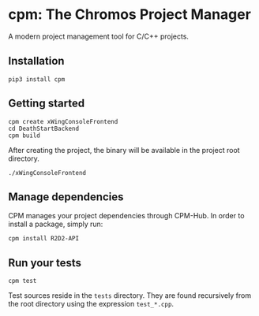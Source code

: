 # cpm: The Chromos Project Manager
A modern project management tool for C/C++ projects.

## Installation
`pip3 install cpm`

## Getting started
```
cpm create xWingConsoleFrontend
cd DeathStartBackend
cpm build
```

After creating the project, the binary will be available in the project root directory. 
```
./xWingConsoleFrontend
```

## Manage dependencies
CPM manages your project dependencies through CPM-Hub. In order to install a package, simply run:

```
cpm install R2D2-API
```

## Run your tests
```
cpm test
```

Test sources reside in the `tests` directory. They are found recursively from the root directory
 using the expression `test_*.cpp`.
